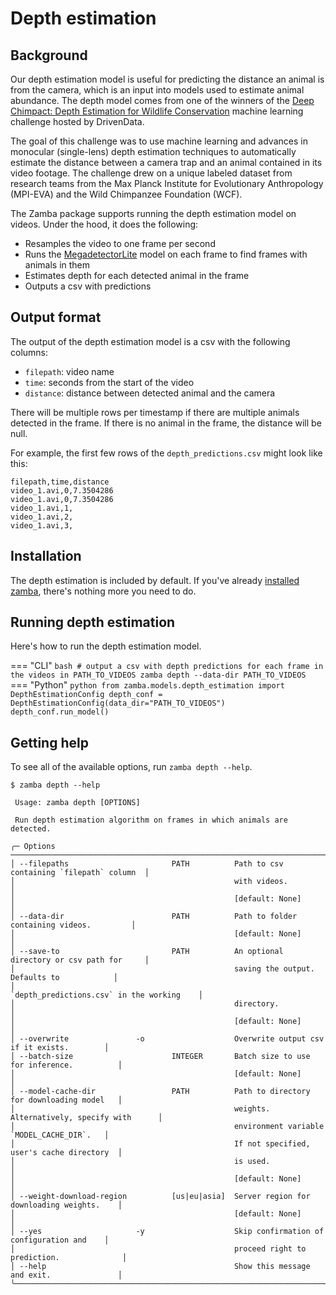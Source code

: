 # Depth estimation

## Background

Our depth estimation model is useful for predicting the distance an animal is from the camera, which is an input into models used to estimate animal abundance. The depth model comes from one of the winners of the [Deep Chimpact: Depth Estimation for Wildlife Conservation](https://www.drivendata.org/competitions/82/competition-wildlife-video-depth-estimation/) machine learning challenge hosted by DrivenData.

The goal of this challenge was to use machine learning and advances in monocular (single-lens) depth estimation techniques to automatically estimate the distance between a camera trap and an animal contained in its video footage. The challenge drew on a unique labeled dataset from research teams from the Max Planck Institute for Evolutionary Anthropology (MPI-EVA) and the Wild Chimpanzee Foundation (WCF).

The Zamba package supports running the depth estimation model on videos. Under the hood, it does the following:

- Resamples the video to one frame per second
- Runs the [MegadetectorLite](models/species-detection.md#megadetectorlite) model on each frame to find frames with animals in them
- Estimates depth for each detected animal in the frame
- Outputs a csv with predictions

## Output format

The output of the depth estimation model is a csv with the following columns:

- `filepath`: video name
- `time`: seconds from the start of the video
- `distance`: distance between detected animal and the camera

There will be multiple rows per timestamp if there are multiple animals detected in the frame. If there is no animal in the frame, the distance will be null.

For example, the first few rows of the `depth_predictions.csv` might look like this:

```
filepath,time,distance
video_1.avi,0,7.3504286
video_1.avi,0,7.3504286
video_1.avi,1,
video_1.avi,2,
video_1.avi,3,
```

## Installation

The depth estimation is included by default. If you've already [installed zamba](/docs/install/), there's nothing more you need to do.

## Running depth estimation

Here's how to run the depth estimation model.

=== "CLI"
    ```bash
    # output a csv with depth predictions for each frame in the videos in PATH_TO_VIDEOS
    zamba depth --data-dir PATH_TO_VIDEOS
    ```
=== "Python"
    ```python
    from zamba.models.depth_estimation import DepthEstimationConfig
    depth_conf = DepthEstimationConfig(data_dir="PATH_TO_VIDEOS")
    depth_conf.run_model()
    ```

## Getting help

To see all of the available options, run `zamba depth --help`.

```console
$ zamba depth --help

 Usage: zamba depth [OPTIONS]

 Run depth estimation algorithm on frames in which animals are detected.

╭─ Options ─────────────────────────────────────────────────────────────────────────────────╮
│ --filepaths                       PATH          Path to csv containing `filepath` column  │
│                                                 with videos.                              │
│                                                 [default: None]                           │
│ --data-dir                        PATH          Path to folder containing videos.         │
│                                                 [default: None]                           │
│ --save-to                         PATH          An optional directory or csv path for     │
│                                                 saving the output. Defaults to            │
│                                                 `depth_predictions.csv` in the working    │
│                                                 directory.                                │
│                                                 [default: None]                           │
│ --overwrite               -o                    Overwrite output csv if it exists.        │
│ --batch-size                      INTEGER       Batch size to use for inference.          │
│                                                 [default: None]                           │
│ --model-cache-dir                 PATH          Path to directory for downloading model   │
│                                                 weights. Alternatively, specify with      │
│                                                 environment variable `MODEL_CACHE_DIR`.   │
│                                                 If not specified, user's cache directory  │
│                                                 is used.                                  │
│                                                 [default: None]                           │
│ --weight-download-region          [us|eu|asia]  Server region for downloading weights.    │
│                                                 [default: None]                           │
│ --yes                     -y                    Skip confirmation of configuration and    │
│                                                 proceed right to prediction.              │
│ --help                                          Show this message and exit.               │
╰───────────────────────────────────────────────────────────────────────────────────────────╯
```